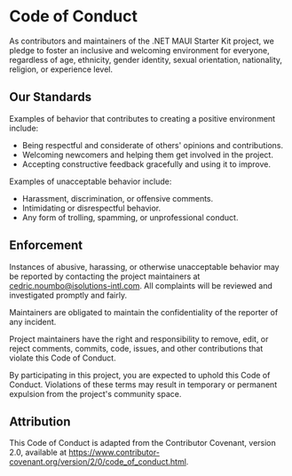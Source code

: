 # Code of Conduct

As contributors and maintainers of the .NET MAUI Starter Kit project, we pledge to foster an inclusive and welcoming environment for everyone, regardless of age, ethnicity, gender identity, sexual orientation, nationality, religion, or experience level.

## Our Standards

Examples of behavior that contributes to creating a positive environment include:

- Being respectful and considerate of others' opinions and contributions.
- Welcoming newcomers and helping them get involved in the project.
- Accepting constructive feedback gracefully and using it to improve.

Examples of unacceptable behavior include:

- Harassment, discrimination, or offensive comments.
- Intimidating or disrespectful behavior.
- Any form of trolling, spamming, or unprofessional conduct.

## Enforcement

Instances of abusive, harassing, or otherwise unacceptable behavior may be reported by contacting the project maintainers at [cedric.noumbo@isolutions-intl.com](mailto:cedric.noumbo@isolutions-intl.com). All complaints will be reviewed and investigated promptly and fairly.

Maintainers are obligated to maintain the confidentiality of the reporter of any incident.

Project maintainers have the right and responsibility to remove, edit, or reject comments, commits, code, issues, and other contributions that violate this Code of Conduct.

By participating in this project, you are expected to uphold this Code of Conduct. Violations of these terms may result in temporary or permanent expulsion from the project's community space.

## Attribution

This Code of Conduct is adapted from the Contributor Covenant, version 2.0, available at <https://www.contributor-covenant.org/version/2/0/code_of_conduct.html>.
